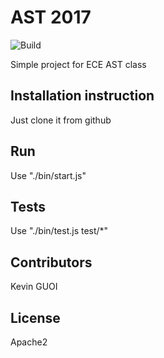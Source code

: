 # AST 2017

![Build](https://travis-ci.org/bt57100/AST-TP1-NodeJS-Basics.svg?branch=master)

Simple project for ECE AST class

## Installation instruction

Just clone it from github

## Run

Use "./bin/start.js"

## Tests

Use "./bin/test.js test/*"

## Contributors

Kevin GUOI

## License

Apache2

